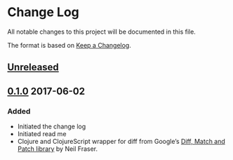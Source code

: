 # Change Log
All notable changes to this project will be documented in this file.

The format is based on [Keep a Changelog](http://keepachangelog.com/).

## [Unreleased]

## [0.1.0] 2017-06-02

### Added
- Initiated the change log
- Initiated read me
- Clojure and ClojureScript wrapper for diff from Google’s
  [Diff, Match and Patch library][diff-match-patch] by Neil Fraser.

[diff-match-patch]: https://code.google.com/archive/p/google-diff-match-patch/

[Unreleased]: https://github.com/plumula/diff/compare/0.1.0...HEAD
[0.1.0]: https://github.com/plumula/diff/compare/init...0.1.0
